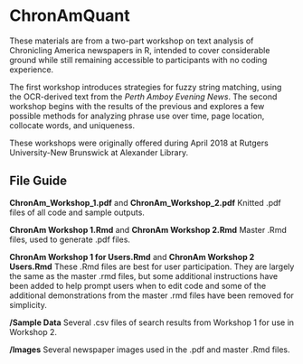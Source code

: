 # ChronAmQuant
These materials are from a two-part workshop on text analysis of Chronicling America newspapers in R, intended to cover considerable ground while still remaining accessible to participants with no coding experience. 

The first workshop introduces strategies for fuzzy string matching, using the OCR-derived text from the *Perth Amboy Evening News*. The second workshop begins with the results of the previous and explores a few possible methods for analyzing phrase use over time, page location, collocate words, and uniqueness.

These workshops were originally offered during April 2018 at Rutgers University-New Brunswick at Alexander Library. 

## File Guide
**ChronAm_Workshop_1.pdf** and **ChronAm_Workshop_2.pdf**
Knitted .pdf files of all code and sample outputs.

**ChronAm Workshop 1.Rmd** and **ChronAm Workshop 2.Rmd**
Master .Rmd files, used to generate .pdf files.

**ChronAm Workshop 1 for Users.Rmd** and **ChronAm Workshop 2 Users.Rmd**
These .Rmd files are best for user participation. They are largely the same as the master .rmd files, but some additional instructions have been added to help prompt users when to edit code and some of the additional demonstrations from the master .rmd files have been removed for simplicity.

**/Sample Data**
Several .csv files of search results from Workshop 1 for use in Workshop 2.

**/Images**
Several newspaper images used in the .pdf and master .Rmd files.